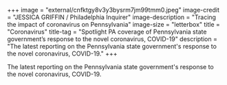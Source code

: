 +++
image = "external/cnfktgy8v3y3bysrm7jm99tmm0.jpeg"
image-credit = "JESSICA GRIFFIN / Philadelphia Inquirer"
image-description = "Tracing the impact of coronavirus on Pennsylvania"
image-size = "letterbox"
title = "Coronavirus"
title-tag  = "Spotlight PA coverage of Pennsylvania state government’s response to the novel coronavirus, COVID-19"
description = "The latest reporting on the Pennsylvania state government's response to the novel coronavirus, COVID-19."
+++

The latest reporting on the Pennsylvania state government's response to the novel coronavirus, COVID-19.
